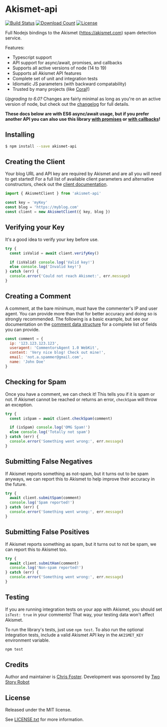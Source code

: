 Akismet-api
===========

[![Build Status][img:build]][build]
[![Download Count][img:downloads]][downloads]
[![License][img:license]][license]

Full Nodejs bindings to the Akismet (https://akismet.com) spam detection
service.

Features:
* Typescript support 
* API support for async/await, promises, and callbacks
* Supports all active versions of node (14 to 19)
* Supports all Akismet API features
* Complete set of unit and integration tests
* Idiomatic JS parameters (with backward compatability)
* Trusted by many projects (like [Coral][coral]!)

_Upgrading to 6.0?_ Changes are fairly minimal as long as you're on an active
version of node, but check out the [changelog][changelog] for full details.

**These docs below are with ES6 async/await usage, but if you prefer another
API you can also use this library [with promises][promises] or [with
callbacks][callbacks]!**

Installing
----------

```bash
$ npm install --save akismet-api
```

Creating the Client
-------------------

Your blog URL and API key are required by Akismet and are all you will need to
get started! For a full list of available client parameters and alternative
constructors, check out the [client documentation][client].

```javascript
import { AkismetClient } from 'akismet-api'

const key = 'myKey'
const blog = 'https://myblog.com'
const client = new AkismetClient({ key, blog })
```

Verifying your Key
------------------

It's a good idea to verify your key before use.

```javascript
try {
  const isValid = await client.verifyKey()

  if (isValid) console.log('Valid key!')
  else console.log('Invalid key!')
} catch (err) {
  console.error('Could not reach Akismet:', err.message)
}
```

Creating a Comment
------------------

A comment, at the bare minimum, must have the commenter's IP and user agent.
You can provide more than that for better accuracy and doing so is strongly
recommended. The following is a basic example, but see our documentation on the
[comment data structure][comments] for a complete list of fields you can
provide.

```javascript
const comment = {
  ip: '123.123.123.123',
  useragent: 'CommentorsAgent 1.0 WebKit',
  content: 'Very nice blog! Check out mine!',
  email: 'not.a.spammer@gmail.com',
  name: 'John Doe'
}
```

Checking for Spam
-----------------

Once you have a comment, we can check it! This tells you if it is spam or not.
If Akismet cannot be reached or returns an error, `checkSpam` will throw an
exception.

```javascript
try {
  const isSpam = await client.checkSpam(comment)

  if (isSpam) console.log('OMG Spam!')
  else console.log('Totally not spam')
} catch (err) {
  console.error('Something went wrong:', err.message)
}
```

Submitting False Negatives
--------------------------

If Akismet reports something as not-spam, but it turns out to be spam anyways,
we can report this to Akismet to help improve their accuracy in the future.

```javascript
try {
  await client.submitSpam(comment)
  console.log('Spam reported!')
} catch (err) {
  console.error('Something went wrong:', err.message)
}
```

Submitting False Positives
--------------------------

If Akismet reports something as spam, but it turns out to not be spam, we can
report this to Akismet too.

```javascript
try {
  await client.submitHam(comment)
  console.log('Non-spam reported!')
} catch (err) {
  console.error('Something went wrong:', err.message)
}
```

Testing
-------

If you are running integration tests on your app with Akismet, you should set 
`isTest: true` in your comments! That way, your testing data won't affect
Akismet.

To run the library's tests, just use `npm test`. To also run the optional
integration tests, include a valid Akismet API key in the `AKISMET_KEY`
environment variable.

```bash
npm test
```

Credits
-------

Author and maintainer is [Chris Foster][chrisfosterelli].
Development was sponsored by [Two Story Robot][twostoryrobot]

License
-------

Released under the MIT license.

See [LICENSE.txt][license] for more information.

[img:build]: https://github.com/chrisfosterelli/akismet-api/actions/workflows/main.yml/badge.svg
[img:downloads]: https://img.shields.io/npm/dm/akismet-api.svg?maxAge=3600&style=flat-square
[img:license]: https://img.shields.io/npm/l/akismet-api.svg?maxAge=3600&style=flat-square
[build]: https://app.travis-ci.com/chrisfosterelli/akismet-api
[deps]: https://david-dm.org/chrisfosterelli/akismet-api
[downloads]: https://www.npmjs.com/package/akismet-api
[license]: /LICENSE.txt
[coral]: https://github.com/coralproject/talk
[changelog]: /CHANGELOG.md
[chrisfosterelli]: https://github.com/chrisfosterelli
[twostoryrobot]: https://github.com/twostoryrobot
[comments]: /docs/comments.md
[promises]: /docs/promises.md
[callbacks]: /docs/callbacks.md
[client]: /docs/client.md
